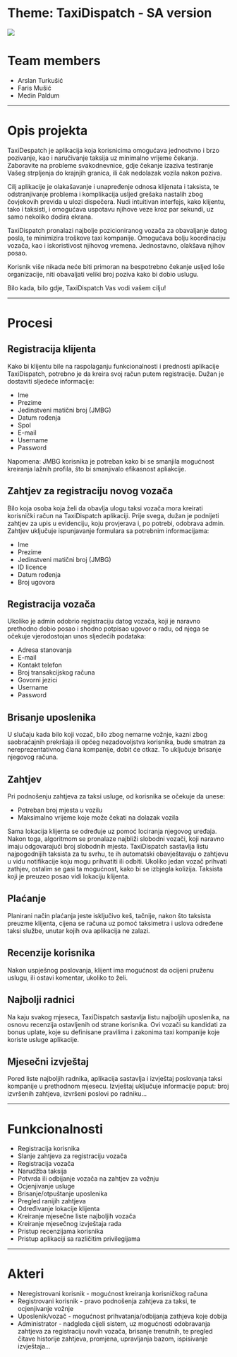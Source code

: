# Theme: TaxiDispatch - SA version

[![](http://img.youtube.com/vi/9z0IDkhriRU/0.jpg)](https://www.youtube.com/watch?v=9z0IDkhriRU "TAXI")

# Team members
* Arslan Turkušić 
* Faris Mušić 
* Medin Paldum

---
# Opis projekta

TaxiDespatch je aplikacija koja korisnicima omogućava jednostvno i brzo pozivanje, kao i naručivanje taksija uz minimalno vrijeme čekanja. Zaboravite na probleme svakodnevnice, gdje čekanje izaziva testiranje Vašeg strpljenja do krajnjih granica, ili čak nedolazak vozila nakon poziva.

Cilj aplikacije je olakašavanje i unapređenje odnosa klijenata i taksista, te odstranjivanje problema i komplikacija usljed grešaka nastalih zbog čovjekovih previda u ulozi dispečera. Nudi intuitivan interfejs, kako klijentu, tako i taksisti, i omogućava uspotavu njihove veze kroz par sekundi, uz samo nekoliko dodira ekrana.

TaxiDispatch pronalazi najbolje pozicioniranog vozača za obavaljanje datog posla, te minimizira troškove taxi kompanije. Omogućava bolju koordinaciju vozača, kao i iskoristivost njihovog vremena. Jednostavno, olakšava njihov posao.

Korisnik više nikada neće biti primoran na bespotrebno čekanje usljed loše organizacije, niti obavaljati veliki broj poziva kako bi dobio uslugu.

Bilo kada, bilo gdje, TaxiDispatch Vas vodi vašem cilju!

---
# Procesi

## Registracija klijenta

Kako bi klijentu bile na raspolaganju funkcionalnosti i prednosti aplikacije TaxiDispatch, potrebno je da kreira svoj račun putem registracije. Dužan je dostaviti sljedeće informacije:
* Ime
* Prezime
* Jedinstveni matični broj (JMBG)
* Datum rođenja
* Spol
* E-mail
* Username
* Password

Napomena: JMBG korisnika je potreban kako bi se smanjila mogućnost kreiranja lažnih profila, što bi smanjivalo efikasnost apliakcije.

## Zahtjev za registraciju novog vozača

Bilo koja osoba koja želi da obavlja ulogu taksi vozača mora kreirati korisnički račun na TaxiDispatch aplikaciji. Prije svega, dužan je podnijeti zahtjev za upis u evidenciju, koju provjerava i, po potrebi, odobrava admin. Zahtjev uključuje ispunjavanje formulara sa potrebnim informacijama:

* Ime
* Prezime
* Jedinstveni matični broj (JMBG)
* ID licence
* Datum rođenja
* Broj ugovora


## Registracija vozača

Ukoliko je admin odobrio registraciju datog vozača, koji je naravno prethodno dobio posao i shodno potpisao ugovor o radu, od njega se očekuje vjerodostojan unos sljedećih podataka:

* Adresa stanovanja
* E-mail
* Kontakt telefon
* Broj transakcijskog računa
* Govorni jezici
* Username
* Password

## Brisanje uposlenika

U slučaju kada bilo koji vozač, bilo zbog nemarne vožnje, kazni zbog saobraćajnih prekršaja ili općeg nezadovoljstva korisnika, bude smatran za nereprezentativnog člana kompanije, dobit će otkaz. To uključuje brisanje njegovog računa. 

## Zahtjev

Pri podnošenju zahtjeva za taksi usluge, od korisnika se očekuje da unese:
* Potreban broj mjesta u vozilu
* Maksimalno vrijeme koje može čekati na dolazak vozila

Sama lokacija klijenta se određuje uz pomoć lociranja njegovog uređaja. Nakon toga, algoritmom se pronalaze najbliži slobodni vozači, koji naravno imaju odgovarajući broj slobodnih mjesta. TaxiDispatch sastavlja listu najpogodnijih taksista za tu svrhu, te ih automatski obavještavaju o zahtjevu u vidu notifikacije koju mogu prihvatiti ili odbiti. Ukoliko jedan vozač prihvati zathjev, ostalim se gasi ta mogućnost, kako bi se izbjegla kolizija. Taksista koji je preuzeo posao vidi lokaciju klijenta.  

## Plaćanje

Planirani način plaćanja jeste isključivo keš, tačnije, nakon što taksista preuzme klijenta, cijena se računa uz pomoć taksimetra i uslova određene taksi službe, unutar kojih ova aplikacija ne zalazi.

## Recenzije korisnika 

Nakon uspješnog poslovanja, klijent ima mogućnost da ocijeni pruženu uslugu, ili ostavi komentar, ukoliko to želi.

## Najbolji radnici

Na kaju svakog mjeseca, TaxiDispatch sastavlja listu najboljih uposlenika, na osnovu recenzija ostavljenih od strane korisnika. Ovi vozači su kandidati za bonus uplate, koje su definisane pravilima i zakonima taxi kompanije koje koriste usluge aplikacije.

## Mjesečni izvještaj

Pored liste najboljih radnika, aplikacija sastavlja i izvještaj poslovanja taksi kompanije u prethodnom mjesecu. Izvještaj uključuje informacije poput: broj izvršenih zahtjeva, izvršeni poslovi po radniku...

---
# Funkcionalnosti

* Registracija korisnika
* Slanje zahtjeva za registraciju vozača
* Registracija vozača
* Narudžba taksija
* Potvrda ili odbijanje vozača na zahtjev za vožnju
* Ocjenjivanje usluge
* Brisanje/otpuštanje uposlenika
* Pregled ranijih zahtjeva
* Određivanje lokacije klijenta
* Kreiranje mjesečne liste najboljih vozača
* Kreiranje mjesečnog izvještaja rada
* Pristup recenzijama korisnika
* Pristup aplikaciji sa različitim privilegijama

---
# Akteri

* Neregistrovani korisnik - mogućnost kreiranja korisničkog računa 
* Registrovani korisnik - pravo podnošenja zahtjeva za taksi, te ocjenjivanje vožnje
* Uposlenik/vozač - mogućnost prihvatanja/odbijanja zathjeva koje dobija
* Administrator - nadgleda cijeli sistem, uz mogućnosti odobravanja zahtjeva za registraciju novih vozača, brisanje trenutnih, te pregled čitave historije zahtjeva, promjena, upravljanja bazom, ispisivanje izvještaja...

